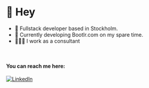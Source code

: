
# 👋 Hey

- 🔭 Fullstack developer based in Stockholm.
- 🌱 Currently developing Bootlr.com on my spare time.
- 👨🏻‍💻 I work as a consultant

<br>

#### You can reach me here:
<a href="https://www.linkedin.com/in/gustavo-l-m-de-oliveira-037243108/">![LinkedIn](https://img.shields.io/badge/LinkedIn-0077B5?style=for-the-badge&logo=linkedin&logoColor=white)</a>
